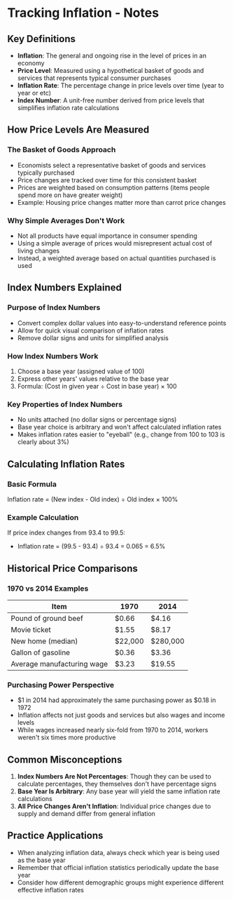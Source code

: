 # Tracking Inflation - Notes

## Key Definitions
- **Inflation**: The general and ongoing rise in the level of prices in an economy
- **Price Level**: Measured using a hypothetical basket of goods and services that represents typical consumer purchases
- **Inflation Rate**: The percentage change in price levels over time (year to year or etc)
- **Index Number**: A unit-free number derived from price levels that simplifies inflation rate calculations

## How Price Levels Are Measured

### The Basket of Goods Approach
- Economists select a representative basket of goods and services typically purchased
- Price changes are tracked over time for this consistent basket
- Prices are weighted based on consumption patterns (items people spend more on have greater weight)
- Example: Housing price changes matter more than carrot price changes

### Why Simple Averages Don't Work
- Not all products have equal importance in consumer spending
- Using a simple average of prices would misrepresent actual cost of living changes
- Instead, a weighted average based on actual quantities purchased is used

## Index Numbers Explained

### Purpose of Index Numbers
- Convert complex dollar values into easy-to-understand reference points
- Allow for quick visual comparison of inflation rates
- Remove dollar signs and units for simplified analysis

### How Index Numbers Work
1. Choose a base year (assigned value of 100)
2. Express other years' values relative to the base year
3. Formula: (Cost in given year ÷ Cost in base year) × 100

### Key Properties of Index Numbers
- No units attached (no dollar signs or percentage signs)
- Base year choice is arbitrary and won't affect calculated inflation rates
- Makes inflation rates easier to "eyeball" (e.g., change from 100 to 103 is clearly about 3%)

## Calculating Inflation Rates

### Basic Formula
Inflation rate = (New index - Old index) ÷ Old index × 100%

### Example Calculation
If price index changes from 93.4 to 99.5:
- Inflation rate = (99.5 - 93.4) ÷ 93.4 = 0.065 = 6.5%

## Historical Price Comparisons

### 1970 vs 2014 Examples
| Item | 1970 | 2014 |
|------|------|------|
| Pound of ground beef | $0.66 | $4.16 |
| Movie ticket | $1.55 | $8.17 |
| New home (median) | $22,000 | $280,000 |
| Gallon of gasoline | $0.36 | $3.36 |
| Average manufacturing wage | $3.23 | $19.55 |

### Purchasing Power Perspective
- $1 in 2014 had approximately the same purchasing power as $0.18 in 1972
- Inflation affects not just goods and services but also wages and income levels
- While wages increased nearly six-fold from 1970 to 2014, workers weren't six times more productive

## Common Misconceptions

1. **Index Numbers Are Not Percentages**: Though they can be used to calculate percentages, they themselves don't have percentage signs
2. **Base Year Is Arbitrary**: Any base year will yield the same inflation rate calculations
3. **All Price Changes Aren't Inflation**: Individual price changes due to supply and demand differ from general inflation

## Practice Applications
- When analyzing inflation data, always check which year is being used as the base year
- Remember that official inflation statistics periodically update the base year
- Consider how different demographic groups might experience different effective inflation rates
